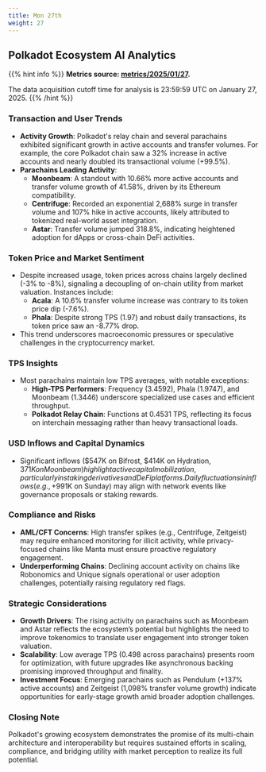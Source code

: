 ```yaml
---
title: Mon 27th
weight: 27
---
```


## **Polkadot Ecosystem AI Analytics**
{{% hint info %}}
**Metrics source: [metrics/2025/01/27](../../../../metrics/2025/01/27).**

The data acquisition cutoff time for analysis is 23:59:59 UTC on January 27, 2025.
{{% /hint %}}

### Transaction and User Trends
- **Activity Growth**: Polkadot's relay chain and several parachains exhibited significant growth in active accounts and transfer volumes. For example, the core Polkadot chain saw a 32% increase in active accounts and nearly doubled its transactional volume (+99.5%).
- **Parachains Leading Activity**:
  - **Moonbeam**: A standout with 10.66% more active accounts and transfer volume growth of 41.58%, driven by its Ethereum compatibility.
  - **Centrifuge**: Recorded an exponential 2,688% surge in transfer volume and 107% hike in active accounts, likely attributed to tokenized real-world asset integration.
  - **Astar**: Transfer volume jumped 318.8%, indicating heightened adoption for dApps or cross-chain DeFi activities.

### Token Price and Market Sentiment
- Despite increased usage, token prices across chains largely declined (-3% to -8%), signaling a decoupling of on-chain utility from market valuation. Instances include:
  - **Acala**: A 10.6% transfer volume increase was contrary to its token price dip (-7.6%).
  - **Phala**: Despite strong TPS (1.97) and robust daily transactions, its token price saw an -8.77% drop.
- This trend underscores macroeconomic pressures or speculative challenges in the cryptocurrency market.

### TPS Insights
- Most parachains maintain low TPS averages, with notable exceptions:
  - **High-TPS Performers**: Frequency (3.4592), Phala (1.9747), and Moonbeam (1.3446) underscore specialized use cases and efficient throughput.
  - **Polkadot Relay Chain**: Functions at 0.4531 TPS, reflecting its focus on interchain messaging rather than heavy transactional loads.

### USD Inflows and Capital Dynamics
- Significant inflows ($547K on Bifrost, $414K on Hydration, $371K on Moonbeam) highlight active capital mobilization, particularly in staking derivatives and DeFi platforms. Daily fluctuations in inflows (e.g., +$991K on Sunday) may align with network events like governance proposals or staking rewards.

### Compliance and Risks
- **AML/CFT Concerns**: High transfer spikes (e.g., Centrifuge, Zeitgeist) may require enhanced monitoring for illicit activity, while privacy-focused chains like Manta must ensure proactive regulatory engagement.
- **Underperforming Chains**: Declining account activity on chains like Robonomics and Unique signals operational or user adoption challenges, potentially raising regulatory red flags.

### Strategic Considerations
- **Growth Drivers**: The rising activity on parachains such as Moonbeam and Astar reflects the ecosystem’s potential but highlights the need to improve tokenomics to translate user engagement into stronger token valuation.
- **Scalability**: Low average TPS (0.498 across parachains) presents room for optimization, with future upgrades like asynchronous backing promising improved throughput and finality.
- **Investment Focus**: Emerging parachains such as Pendulum (+137% active accounts) and Zeitgeist (1,098% transfer volume growth) indicate opportunities for early-stage growth amid broader adoption challenges.

### Closing Note
Polkadot's growing ecosystem demonstrates the promise of its multi-chain architecture and interoperability but requires sustained efforts in scaling, compliance, and bridging utility with market perception to realize its full potential.
